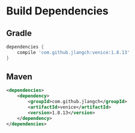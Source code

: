 # Build Dependencies


## Gradle

```groovy
dependencies {
    compile 'com.github.jlangch:venice:1.8.13'
}
```

## Maven

```xml
<dependencies>
    <dependency>
        <groupId>com.github.jlangch</groupId>
        <artifactId>venice</artifactId>
        <version>1.8.13</version>
    </dependency>
</dependencies>
```
